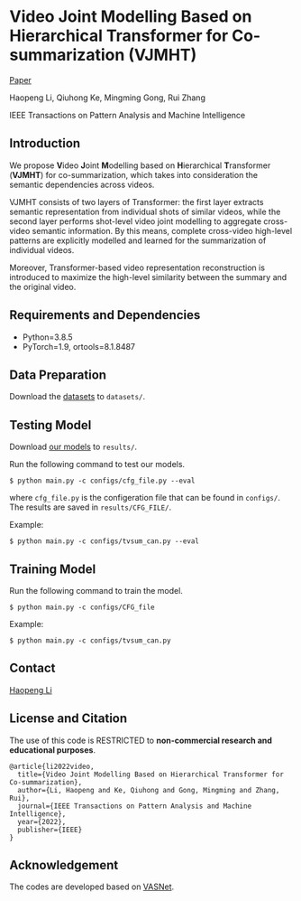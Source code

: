 # Video Joint Modelling Based on Hierarchical Transformer for Co-summarization (VJMHT)
 [Paper](https://ieeexplore.ieee.org/abstract/document/9808180/)

Haopeng Li, Qiuhong Ke, Mingming Gong, Rui Zhang

IEEE Transactions on Pattern Analysis and Machine Intelligence




## Introduction
We propose **V**ideo **J**oint **M**odelling based on **H**ierarchical **T**ransformer (**VJMHT**) for co-summarization, which takes into consideration the semantic dependencies across videos. 

VJMHT consists of two layers of Transformer: the first layer extracts semantic representation from individual shots of similar videos, while the second layer performs shot-level video joint modelling to aggregate cross-video semantic information. By this means, complete cross-video high-level patterns are explicitly modelled and learned for the summarization of individual videos.


Moreover, Transformer-based video representation reconstruction is introduced to maximize the high-level similarity between the summary and the original video.


## Requirements and Dependencies

- Python=3.8.5
- PyTorch=1.9, ortools=8.1.8487

## Data Preparation

Download the [datasets](https://unimelbcloud-my.sharepoint.com/:f:/g/personal/haopengl1_student_unimelb_edu_au/El305SWgUh5GtyFeq3sMpsEBijWY9CkQ3hOhRElRMm2dMg?e=155YfL) to ``datasets/``.

## Testing Model

Download [our models](https://unimelbcloud-my.sharepoint.com/:f:/g/personal/haopengl1_student_unimelb_edu_au/Eu1HIbsLHYZBuxVAQLk8cnYBr2pTL7KVj0LURYWNY-RwZw?e=gXgVzw) to ``results/``.

Run the following command to test our models.

```
$ python main.py -c configs/cfg_file.py --eval
```

where ``cfg_file.py`` is the configeration file that can be found in ``configs/``. The results are saved in ``results/CFG_FILE/``.

Example:

```
$ python main.py -c configs/tvsum_can.py --eval
```

## Training Model
Run the following command to train the model.

```
$ python main.py -c configs/CFG_file
```

Example:

```
$ python main.py -c configs/tvsum_can.py
```

## Contact
[Haopeng Li](mailto:haopeng.li@student.unimelb.edu.au)



## License and Citation

The use of this code is RESTRICTED to **non-commercial research and educational purposes**.

```
@article{li2022video,
  title={Video Joint Modelling Based on Hierarchical Transformer for Co-summarization},
  author={Li, Haopeng and Ke, Qiuhong and Gong, Mingming and Zhang, Rui},
  journal={IEEE Transactions on Pattern Analysis and Machine Intelligence},
  year={2022},
  publisher={IEEE}
}
```
## Acknowledgement

The codes are developed based on [VASNet](https://github.com/ok1zjf/VASNet).

